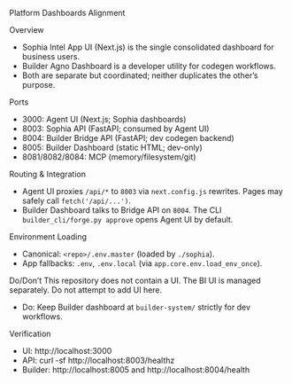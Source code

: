 Platform Dashboards Alignment

Overview
- Sophia Intel App UI (Next.js) is the single consolidated dashboard for business users.
- Builder Agno Dashboard is a developer utility for codegen workflows.
- Both are separate but coordinated; neither duplicates the other’s purpose.

Ports
- 3000: Agent UI (Next.js; Sophia dashboards)
- 8003: Sophia API (FastAPI; consumed by Agent UI)
- 8004: Builder Bridge API (FastAPI; dev codegen backend)
- 8005: Builder Dashboard (static HTML; dev-only)
- 8081/8082/8084: MCP (memory/filesystem/git)

Routing & Integration
- Agent UI proxies `/api/*` to `8003` via `next.config.js` rewrites. Pages may safely call `fetch('/api/...')`.
- Builder Dashboard talks to Bridge API on `8004`. The CLI `builder_cli/forge.py approve` opens Agent UI by default.

Environment Loading
- Canonical: `<repo>/.env.master` (loaded by `./sophia`).
- App fallbacks: `.env`, `.env.local` (via `app.core.env.load_env_once`).

Do/Don’t
This repository does not contain a UI. The BI UI is managed separately. Do not attempt to add UI here.
- Do: Keep Builder dashboard at `builder-system/` strictly for dev workflows.

Verification
- UI: http://localhost:3000
- API: curl -sf http://localhost:8003/healthz
- Builder: http://localhost:8005 and http://localhost:8004/health
